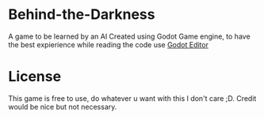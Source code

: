# Behind-the-Darkness
A game to be learned by an AI
Created using Godot Game engine, to have the best expierience while
reading the code use [Godot Editor](https://godotengine.org/)

# License
This game is free to use, do whatever u want with this I don't care ;D.
Credit would be nice but not necessary.
